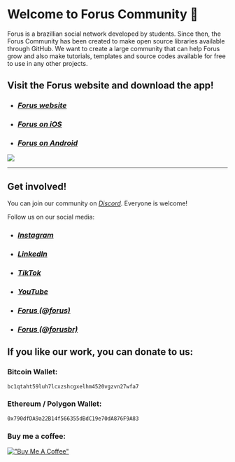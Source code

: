 # Welcome to Forus Community 👋

Forus is a brazillian social network developed by students. Since then, the Forus Community has been created to make open source libraries available through GitHub. We want to create a large community that can help Forus grow and also make tutorials, templates and source codes available for free to use in any other projects.

## Visit the Forus website and download the app!

- ### ***[Forus website](https://forus.app/)***
- ### ***[Forus on iOS](https://apps.apple.com/us/app/*forus-explore-the-world/id1613210612)***
- ### ***[Forus on Android](https://play.google.com/store/apps/details?id=app.forus)***

<a href="https://forus.app" target="_blank"><img src="https://forus.app/images/website-preview-en.jpg" target="_blank"></a>

---

## Get involved!

You can join our community on *[Discord](https://discord.gg/bY7wrX3TSK)*. Everyone is welcome!

Follow us on our social media:
- ### ***[Instagram](http://instagram.com/forus.app)***
- ### ***[LinkedIn](https://www.linkedin.com/company/forusapp/)***
- ### ***[TikTok](http://tiktok.com/@forus.app)***
- ### ***[YouTube](http://youtube.com/@forusapp)***
- ### ***[Forus (@forus)](https://forus.app/forus)***
- ### ***[Forus (@forusbr)](https://forus.app/forusbr)***

## If you like our work, you can donate to us:
### Bitcoin Wallet:
`bc1qtaht59luh7lcxzshcgxelhm4520vgzvn27wfa7`

### Ethereum / Polygon Wallet:
`0x790dfDA9a22B14f566355dBdC19e70dA876F9A83`

### Buy me a coffee:

[!["Buy Me A Coffee"](https://www.buymeacoffee.com/assets/img/custom_images/orange_img.png)](https://buymeacoffee.com/forus) 
